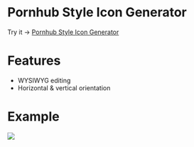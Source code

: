 # Pornhub Style Icon Generator

Try it -> [Pornhub Style Icon Generator](https://vincent-yao27.github.io/ph-icon-gen/)

# Features

- WYSIWYG editing
- Horizontal & vertical orientation

# Example

![](https://vincent-yao27.github.io/ph-icon-gen/git.png)